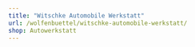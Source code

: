 ```yaml
---
title: "Witschke Automobile Werkstatt"
url: /wolfenbuettel/witschke-automobile-werkstatt/
shop: Autowerkstatt
---
```

